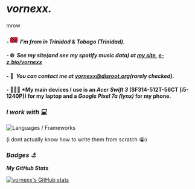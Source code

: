 *vornexx.*
===============================================================================================================================

mrow

#### - ![tt](download-resizehood.com.png)  *I'm from in Trinidad & Tobago (Trinidad).*
#### - 🌐  *See my site(and see my spotify music data) at [my site](http://vornexx.is-a.dev), [e-z.bio/vornexx](https://e-z.bio/vornexx)*
#### - 📨  *You can contact me at [vornexx@disroot.org](mailto:vornexx@disroot.org)(rarely checked).*
#### - 👨🏻‍💻  *My main devices I use is an *Acer Swift 3* (SF314-512T-56CT [i5-1240P]) for my laptop and a *Google Pixel 7a (lynx)* for my phone.

### *I work with 💻* 


<p align="left">
<img alt="Languages / Frameworks" src="https://skillicons.dev/icons?i=html,css,js,ts,astro,md&perline=13">
</p>
(i dont actually know how to write them from scratch 😭)


### *Badges ⚓*

<b>*My GitHub Stats*</b>

<a href="http://www.github.com/vornexx"><img src="https://github-readme-stats.vercel.app/api?username=vornexx&show_icons=true&hide=stars,issues,&count_private=true&title_color=207df8&text_color=ffffff&icon_color=0891b2&bg_color=0d1117&hide_border=false&show_icons=true" alt="vornexx's GitHub stats" /></a>
